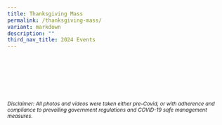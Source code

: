 ```yaml
---
title: Thanksgiving Mass
permalink: /thanksgiving-mass/
variant: markdown
description: ""
third_nav_title: 2024 Events
---
```





<br><br><br><br><br><br>
<sup>_Disclaimer: All photos and videos were taken either pre-Covid, or with adherence and compliance to prevailing government regulations and COVID-19 safe management measures._</sup>